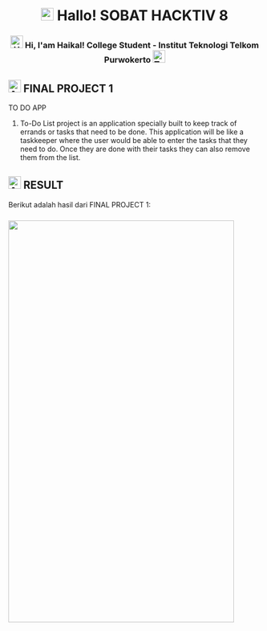 <h1 align="center"> <img src="https://raw.githubusercontent.com/Tarikul-Islam-Anik/Animated-Fluent-Emojis/master/Emojis/Travel%20and%20places/Sun%20with%20Face.png" alt="Sun with Face" width="25" height="25" /> Hallo! SOBAT HACKTIV 8 </h1>

<h3 align="center"> 
    <img src="https://raw.githubusercontent.com/Tarikul-Islam-Anik/Animated-Fluent-Emojis/master/Emojis/Hand%20gestures/Hand%20with%20Fingers%20Splayed%20Medium-Light%20Skin%20Tone.png" alt="Hand with Fingers Splayed Medium-Light Skin Tone" width="25" height="25" /></a> Hi, I'am Haikal! College Student - Institut Teknologi Telkom Purwokerto <img src="https://raw.githubusercontent.com/Tarikul-Islam-Anik/Animated-Fluent-Emojis/master/Emojis/People/Technologist.png" alt="Technologist" width="25" height="25" /> 
</h3> 

## <img src="https://raw.githubusercontent.com/Tarikul-Islam-Anik/Animated-Fluent-Emojis/master/Emojis/Travel%20and%20places/Alarm%20Clock.png" alt="Alarm Clock" width="25" height="25" /> FINAL PROJECT 1
TO DO APP
1. To-Do List project is an application specially built to keep track of errands or tasks that need to be done. This application will be like a taskkeeper where the user would be able to enter the tasks that they need to do. Once they are done with their tasks they can also remove them from the list.

## <img src="https://raw.githubusercontent.com/Tarikul-Islam-Anik/Animated-Fluent-Emojis/master/Emojis/Hand%20gestures/Anatomical%20Heart.png" alt="Anatomical Heart" width="25" height="25" /> RESULT 
Berikut adalah hasil dari FINAL PROJECT 1:

<h3 align="left"> 
    <img src="https://github.com/HaikalFaruq/FinalProject1_ToDoApp/assets/50310521/95512202-3f54-4f5d-a45b-0463bc97f096" width="450" height="800" />

</h3> 
